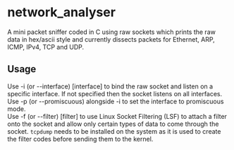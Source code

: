 # network_analyser
A mini packet sniffer coded in C using raw sockets which prints the raw data in hex/ascii style and currently dissects packets for Ethernet, ARP, ICMP, IPv4, TCP and UDP.

## Usage
Use -i (or --interface) [interface] to bind the raw socket and listen on a specific interface. If not specified then the socket listens on all interfaces.  
Use -p (or --promiscuous) alongside -i to set the interface to promiscuous mode.  
Use -f (or --filter) [filter] to use Linux Socket Filtering (LSF) to attach a filter onto the socket and allow only certain types of data to come through the socket. ```tcpdump``` needs to be installed on the system as it is used to create the filter codes before sending them to the kernel.

